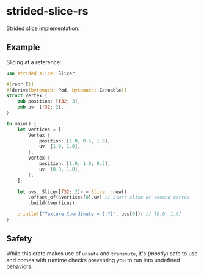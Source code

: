 # strided-slice-rs

Strided slice implementation.

## Example

Slicing at a reference:

```rust
use strided_slice::Slicer;

#[repr(C)]
#[derive(bytemuck::Pod, bytemuck::Zeroable)]
struct Vertex {
    pub position: [f32; 3],
    pub uv: [f32; 2],
}

fn main() {
    let vertices = [
        Vertex {
            position: [1.0, 0.5, 1.0],
            uv: [1.0, 1.0],
        },
        Vertex {
            position: [1.0, 1.0, 0.5],
            uv: [0.0, 1.0],
        },
    ];

    let uvs: Slice<[f32; 2]> = Slicer::new()
        .offset_of(&vertices[0].uv) // Start slice at second vertex
        .build(&vertices);

    println!("Texture Coordinate = {:?}", uvs[0]); // [0.0, 1.0]
}
```

## Safety

While this crate makes use of `unsafe` and `transmute`, it's (_mostly_) safe
to use and comes with runtime checks preventing you to run into undefined behaviors.
